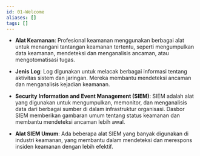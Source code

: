```yaml
---
id: 01-Welcome
aliases: []
tags: []
---
```


- **Alat Keamanan**: Profesional keamanan menggunakan berbagai alat untuk menangani tantangan keamanan tertentu, seperti mengumpulkan data keamanan, mendeteksi dan menganalisis ancaman, atau mengotomatisasi tugas.

- **Jenis Log**: Log digunakan untuk melacak berbagai informasi tentang aktivitas sistem dan jaringan. Mereka membantu mendeteksi ancaman dan menganalisis kejadian keamanan.

- **Security Information and Event Management (SIEM)**: SIEM adalah alat yang digunakan untuk mengumpulkan, memonitor, dan menganalisis data dari berbagai sumber di dalam infrastruktur organisasi. Dasbor SIEM memberikan gambaran umum tentang status keamanan dan membantu mendeteksi ancaman lebih awal.

- **Alat SIEM Umum**: Ada beberapa alat SIEM yang banyak digunakan di industri keamanan, yang membantu dalam mendeteksi dan merespons insiden keamanan dengan lebih efektif.
